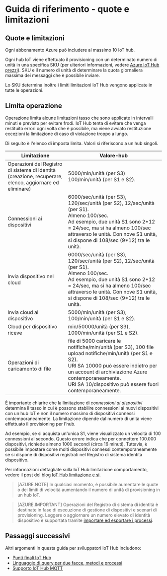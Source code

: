 <properties
 pageTitle="Guida per sviluppatori - quote e limitazioni | Microsoft Azure"
 description="Guida di sviluppo IoT Hub Azure - descrizione delle quote da applicare a IoT Hub e limitazione previsto"
 services="iot-hub"
 documentationCenter=".net"
 authors="dominicbetts"
 manager="timlt"
 editor=""/>

<tags
 ms.service="iot-hub"
 ms.devlang="multiple"
 ms.topic="article"
 ms.tgt_pltfrm="na"
 ms.workload="na"
 ms.date="09/30/2016" 
 ms.author="dobett"/>

# <a name="reference---quotas-and-throttling"></a>Guida di riferimento - quote e limitazioni

## <a name="quotas-and-throttling"></a>Quote e limitazioni

Ogni abbonamento Azure può includere al massimo 10 IoT hub.

Ogni hub IoT viene effettuato il provisioning con un determinato numero di unità in una specifica SKU (per ulteriori informazioni, vedere [Azure IoT Hub prezzi][lnk-pricing]). SKU e il numero di unità di determinare la quota giornaliera massima dei messaggi che è possibile inviare.

Lo SKU determina inoltre i limiti limitazioni IoT Hub vengono applicate in tutte le operazioni.

## <a name="operation-throttles"></a>Limita operazione

Operazione limita alcune limitazioni tasso che sono applicate in intervalli minuti e previsto per evitare frodi. IoT Hub tenta di evitare che venga restituito errori ogni volta che è possibile, ma viene avviato restituzione eccezioni la limitazione di caso di violazione troppo a lungo.

Di seguito è l'elenco di imposta limita. Valori si riferiscono a un hub singoli.

| Limitazione | Valore-hub |
| -------- | ------------- |
| Operazioni del Registro di sistema di identità (creazione, recuperare, elenco, aggiornare ed eliminare) | 5000/min/unità (per S3) <br/> 100/min/unità (per S1 e S2). |
| Connessioni ai dispositivi | 6000/sec/unità (per S3), 120/sec/unità (per S2), 12/sec/unità (per S1). <br/>Almeno 100/sec. <br/> Ad esempio, due unità S1 sono 2\*12 = 24/sec, ma si ha almeno 100/sec attraverso le unità. Con nove S1 unità, si dispone di 108/sec (9\*12) tra le unità. |
| Invia dispositivo nel cloud | 6000/sec/unità (per S3), 120/sec/unità (per S2), 12/sec/unità (per S1). <br/>Almeno 100/sec. <br/> Ad esempio, due unità S1 sono 2\*12 = 24/sec, ma si ha almeno 100/sec attraverso le unità. Con nove S1 unità, si dispone di 108/sec (9\*12) tra le unità. |
| Invia cloud al dispositivo | 5000/min/unità (per S3), 100/min/unità (per S1 e S2). |
| Cloud per dispositivo riceve | min/50000/unità (per S3), 1000/min/unità (per S1 e S2). |
| Operazioni di caricamento di file | file di 5000 caricare le notifiche/min/unità (per S3), 100 file upload notifiche/min/unità (per S1 e S2). <br/> URI SA 10000 può essere indietro per un account di archiviazione Azure contemporaneamente.<br/> URI SA 10/dispositivo può essere fuori contemporaneamente. | 

È importante chiarire che la limitazione di *connessioni ai dispositivi* determina il tasso in cui è possono stabilire connessioni ai nuovi dispositivi con un hub IoT e non il numero massimo di dispositivi connessi contemporaneamente. La limitazione dipende dal numero di unità viene effettuato il provisioning per l'hub.

Ad esempio, se si acquista un'unica S1, viene visualizzato un velocità di 100 connessioni al secondo. Questo errore indica che per connettere 100.000 dispositivi, richiede almeno 1000 secondi (circa 16 minuti). Tuttavia, è possibile impostare come molti dispositivi connessi contemporaneamente se si dispone di dispositivi registrati nel Registro di sistema identità dispositivo.

Per informazioni dettagliate sulla IoT Hub limitazione comportamento, vedere il post del blog [IoT Hub limitazione e si][lnk-throttle-blog].

>[AZURE.NOTE] In qualsiasi momento, è possibile aumentare le quote o dei limiti di velocità aumentando il numero di unità di provisioning in un hub IoT.

>[AZURE.IMPORTANT] Operazioni del Registro di sistema di identità è destinate in fase di esecuzione di gestione di dispositivi e scenari di provisioning. Leggere o aggiornare un numero elevato di identità dispositivo è supportata tramite [importare ed esportare i processi][lnk-importexport].

## <a name="next-steps"></a>Passaggi successivi

Altri argomenti in questa guida per sviluppatori IoT Hub includono:

- [Punti finali IoT Hub][lnk-devguide-endpoints]
- [Linguaggio di query per due facce, metodi e processi][lnk-devguide-query]
- [Supporto IoT Hub MQTT][lnk-devguide-mqtt]

[lnk-pricing]: https://azure.microsoft.com/pricing/details/iot-hub
[lnk-throttle-blog]: https://azure.microsoft.com/blog/iot-hub-throttling-and-you/
[lnk-importexport]: iot-hub-devguide-identity-registry.md#import-and-export-device-identities

[lnk-devguide-endpoints]: iot-hub-devguide-endpoints.md
[lnk-devguide-query]: iot-hub-devguide-query-language.md
[lnk-devguide-mqtt]: iot-hub-mqtt-support.md